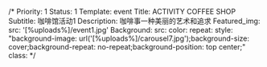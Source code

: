 /*
Priority: 1
Status: 1
Template: event
Title: ACTIVITY COFFEE SHOP
Subtitle: 咖啡馆活动1
Description: 咖啡事一种美丽的艺术和追求
Featured_img:
  src: '[%uploads%]/event1.jpg'
Background:
  src: 
  color: 
  repeat: 
  style: "background-image: url('[%uploads%]/carousel7.jpg');background-size: cover;background-repeat: no-repeat;background-position: top center;"
  class: 
*/
